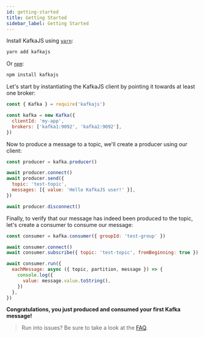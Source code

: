 ```yaml
---
id: getting-started
title: Getting Started
sidebar_label: Getting Started
---
```


Install KafkaJS using [`yarn`](https://yarnpkg.com/en/package/kafkajs):

```bash
yarn add kafkajs
```

Or [`npm`](https://www.npmjs.com/package/kafkajs):

```bash
npm install kafkajs
```

Let's start by instantiating the KafkaJS client by pointing it towards at least one broker:

```javascript
const { Kafka } = require('kafkajs')

const kafka = new Kafka({
  clientId: 'my-app',
  brokers: ['kafka1:9092', 'kafka2:9092'],
})
```

Now to produce a message to a topic, we'll create a producer using our client:

```javascript
const producer = kafka.producer()

await producer.connect()
await producer.send({
  topic: 'test-topic',
  messages: [{ value: 'Hello KafkaJS user!' }],
})

await producer.disconnect()
```

Finally, to verify that our message has indeed been produced to the topic, let's create a consumer
to consume our message:

```javascript
const consumer = kafka.consumer({ groupId: 'test-group' })

await consumer.connect()
await consumer.subscribe({ topic: 'test-topic', fromBeginning: true })

await consumer.run({
  eachMessage: async ({ topic, partition, message }) => {
    console.log({
      value: message.value.toString(),
    })
  },
})
```

**Congratulations, you just produced and consumed your first Kafka message!**

> Run into issues? Be sure to take a look at the [FAQ](FAQ.md).
